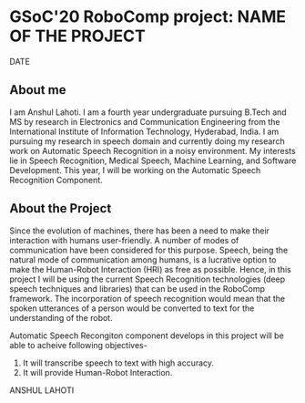 # GSoC'20 RoboComp project: NAME OF THE PROJECT
 
DATE
 
## About me
 
I am Anshul Lahoti. I am a fourth year undergraduate pursuing B.Tech and MS by research in Electronics and Communication Engineering from the International Institute of Information Technology, Hyderabad, India. I am pursuing my research in speech domain and currently doing my research work on Automatic Speech Recognition in a noisy environment. My interests lie in Speech Recognition, Medical Speech, Machine Learning, and Software Development. This year, I will be working on the Automatic Speech Recognition Component.


## About the Project

Since the evolution of machines, there has been a need to make their interaction with humans user-friendly. A number of modes of communication have been considered for this purpose. Speech, being the natural mode of communication among humans, is a lucrative option to make the Human-Robot Interaction (HRI) as free as possible. Hence, in this project I will be using the current Speech Recognition technologies (deep speech techniques and libraries) that can be used in the RoboComp framework. The incorporation of speech recognition would mean that the spoken utterances of a person would be converted to text for the
understanding of the robot.

Automatic Speech Recongiton component develops in this project will be able to acheive following objectives-

1. It will transcribe speech to text with high accuracy.
2. It will provide Human-Robot Interaction.

ANSHUL LAHOTI
